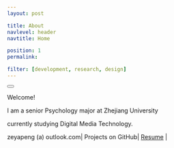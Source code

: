 ```yaml
---
layout: post

title: About
navlevel: header
navtitle: Home

position: 1
permalink: 

filter: [development, research, design]
---
```


<button class="button button-inverse button-circle button-borderless"><i class="fa fa-flash"></i></button> 

Welcome!

I am a senior Psychology major at Zhejiang University 

currently studying Digital Media Technology.


<a href="mailto:zeyapeng@outlook.com" class="button button-caution button-border button-circle"><i class="fa fa-envelope-open-o"></i></a> zeyapeng (a) outlook.com|
<a href="https://github.com/zeyap" class="button button-caution button-border button-circle"><i class="fa fa-github-alt"></i></a> Projects on GitHub|
<a href="/assets/files/resume.pdf" class="button button-caution button-tiny button-pill">Resume</a> |